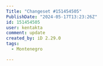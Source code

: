 ```yaml
---
Title: "Changeset #151454505"
PublishDate: "2024-05-17T13:23:26Z"
id: 151454505
user: kentakta
comment: update
created_by: iD 2.29.0
tags:
  - Montenegro

---
```

